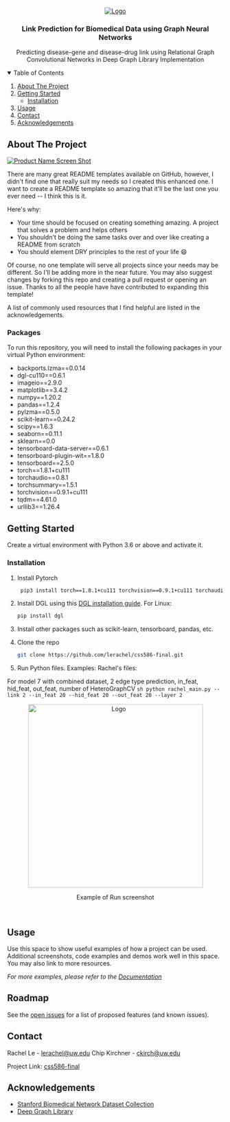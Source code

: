 <!-- PROJECT SHIELDS -->
<!--
*** I'm using markdown "reference style" links for readability.
*** Reference links are enclosed in brackets [ ] instead of parentheses ( ).
*** See the bottom of this document for the declaration of the reference variables
*** for contributors-url, forks-url, etc. This is an optional, concise syntax you may use.
*** https://www.markdownguide.org/basic-syntax/#reference-style-links
-->

<!-- PROJECT LOGO -->
<br />
<p align="center">
  <a href="https://github.com/othneildrew/Best-README-Template">
    <img src="https://i.ibb.co/HdstZLw/final1.png" alt="Logo">
  </a>

  <h3 align="center">Link Prediction for Biomedical Data using 
Graph Neural Networks
</h3>

  <p align="center">
    Predicting disease-gene and disease-drug link using Relational Graph Convolutional Networks in Deep Graph Library Implementation
    <br />
  </p>
</p>


<!-- TABLE OF CONTENTS -->
<details open="open">
  <summary>Table of Contents</summary>
  <ol>
    <li>
      <a href="#about-the-project">About The Project</a>
    </li>
    <li>
      <a href="#getting-started">Getting Started</a>
      <ul>
        <li><a href="#installation">Installation</a></li>
      </ul>
    </li>
    <li><a href="#usage">Usage</a></li>
    <li><a href="#contact">Contact</a></li>
    <li><a href="#acknowledgements">Acknowledgements</a></li>
  </ol>
</details>



<!-- ABOUT THE PROJECT -->
## About The Project

[![Product Name Screen Shot][product-screenshot]](https://i.ibb.co/HdstZLw/final1.png)

There are many great README templates available on GitHub, however, I didn't find one that really suit my needs so I created this enhanced one. I want to create a README template so amazing that it'll be the last one you ever need -- I think this is it.

Here's why:
* Your time should be focused on creating something amazing. A project that solves a problem and helps others
* You shouldn't be doing the same tasks over and over like creating a README from scratch
* You should element DRY principles to the rest of your life :smile:

Of course, no one template will serve all projects since your needs may be different. So I'll be adding more in the near future. You may also suggest changes by forking this repo and creating a pull request or opening an issue. Thanks to all the people have have contributed to expanding this template!

A list of commonly used resources that I find helpful are listed in the acknowledgements.

### Packages

To run this repository, you will need to install the following packages in your virtual Python environment:
* backports.lzma==0.0.14
* dgl-cu110==0.6.1
* imageio==2.9.0
* matplotlib==3.4.2
* numpy==1.20.2
* pandas==1.2.4
* pylzma==0.5.0
* scikit-learn==0.24.2
* scipy==1.6.3
* seaborn==0.11.1
* sklearn==0.0
* tensorboard-data-server==0.6.1
* tensorboard-plugin-wit==1.8.0
* tensorboard==2.5.0
* torch==1.8.1+cu111
* torchaudio==0.8.1
* torchsummary==1.5.1
* torchvision==0.9.1+cu111
* tqdm==4.61.0
* urllib3==1.26.4

<!-- GETTING STARTED -->
## Getting Started

Create a virtual environment with Python 3.6 or above and activate it.

### Installation

1. Install Pytorch
   ```sh
	pip3 install torch==1.8.1+cu111 torchvision==0.9.1+cu111 torchaudio==0.8.1 -f https://download.pytorch.org/whl/torch_stable.html
   ```
2. Install DGL using this [DGL installation guide](https://www.dgl.ai/pages/start.html). For Linux:

	```sh
	pip install dgl
	```
3. Install other packages such as scikit-learn, tensorboard, pandas, etc.
4. Clone the repo
   ```sh
   git clone https://github.com/lerachel/css586-final.git
   ```
5. Run Python files. Examples:
Rachel's files:

For model 7 with combined dataset, 2 edge type prediction, in_feat, hid_feat, out_feat, number of HeteroGraphCV	
	```sh
	python rachel_main.py --link 2 --in_feat 20 --hid_feat 20 --out_feat 20 --layer 2
	```
<br />
<p align="center">
  <a href="https://i.ibb.co/ZKc4P3y/Screen-Shot-2021-06-08-at-1-22-56-PM.png">
    <img src="https://i.ibb.co/ZKc4P3y/Screen-Shot-2021-06-08-at-1-22-56-PM.png" alt="Logo" width="407" height="427">
  </a>
  <p align="center">
    Example of Run screenshot
  </p>
</p>

<br />

<!-- USAGE EXAMPLES -->
## Usage

Use this space to show useful examples of how a project can be used. Additional screenshots, code examples and demos work well in this space. You may also link to more resources.

_For more examples, please refer to the [Documentation](https://example.com)_



<!-- ROADMAP -->
## Roadmap

See the [open issues](https://github.com/othneildrew/Best-README-Template/issues) for a list of proposed features (and known issues).


<!-- CONTACT -->
## Contact

Rachel Le - lerachel@uw.edu
Chip Kirchner - ckirch@uw.edu

Project Link: [css586-final](https://github.com/lerachel/css586-final)

<!-- ACKNOWLEDGEMENTS -->
## Acknowledgements
* [Stanford Biomedical Network Dataset Collection](http://snap.stanford.edu/biodata/index.html)
* [Deep Graph Library](https://www.dgl.ai/)

<!-- MARKDOWN LINKS & IMAGES -->
<!-- https://www.markdownguide.org/basic-syntax/#reference-style-links -->
[contributors-shield]: https://img.shields.io/github/contributors/othneildrew/Best-README-Template.svg?style=for-the-badge
[contributors-url]: https://github.com/othneildrew/Best-README-Template/graphs/contributors
[forks-shield]: https://img.shields.io/github/forks/othneildrew/Best-README-Template.svg?style=for-the-badge
[forks-url]: https://github.com/othneildrew/Best-README-Template/network/members
[stars-shield]: https://img.shields.io/github/stars/othneildrew/Best-README-Template.svg?style=for-the-badge
[stars-url]: https://github.com/othneildrew/Best-README-Template/stargazers
[issues-shield]: https://img.shields.io/github/issues/othneildrew/Best-README-Template.svg?style=for-the-badge
[issues-url]: https://github.com/othneildrew/Best-README-Template/issues
[license-shield]: https://img.shields.io/github/license/othneildrew/Best-README-Template.svg?style=for-the-badge
[license-url]: https://github.com/othneildrew/Best-README-Template/blob/master/LICENSE.txt
[linkedin-shield]: https://img.shields.io/badge/-LinkedIn-black.svg?style=for-the-badge&logo=linkedin&colorB=555
[linkedin-url]: https://linkedin.com/in/othneildrew
[product-screenshot]: images/screenshot.png